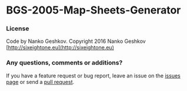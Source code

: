 # BGS-2005-Map-Sheets-Generator

### License

Code by Nanko Geshkov. Copyright 2016 Nanko Geshkov [http://sixeightone.eu](http://sixeightone.eu)

### Any questions, comments or additions?

If you have a feature request or bug report, leave an issue on the [issues page](https://github.com/Nanich87/BGS-2005-Map-Sheets-Generator/issues) or send a [pull request](https://github.com/Nanich87/BGS-2005-Map-Sheets-Generator/pulls).

